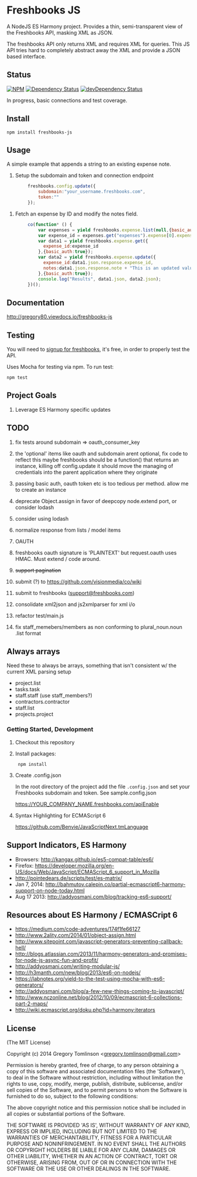 # Freshbooks JS

A NodeJS ES Harmony project. Provides a thin, semi-transparent
view of the Freshbooks API, masking XML as JSON.

The freshbooks API only returns XML and requires
XML for queries. This JS API tries hard to completely
abstract away the XML and provide
a JSON based interface.


## Status

[![NPM](https://nodei.co/npm/freshbooks-js.png)](https://nodei.co/npm/freshbooks-js/)
[![Dependency Status](https://david-dm.org/gregory80/freshbooks-js.png)](https://david-dm.org/gregory80/freshbooks-js)
[![devDependency Status](https://david-dm.org/gregory80/freshbooks-js/dev-status.png)](https://david-dm.org/gregory80/freshbooks-js#info=devDependencies)

In progress, basic connections and test coverage.

## Install

    npm install freshbooks-js


## Usage

A simple example that appends a string to an existing
expense note.


1. Setup the subdomain and token and connection endpoint
```javascript
        freshbooks.config.update({
            subdomain:"your_username.freshbooks.com",
            token:""
        });
```
1. Fetch an expense by ID and modify the notes field.
```javascript
        co(function* () {
            var expenses = yield freshbooks.expense.list(null,{basic_auth:true});
            var expense_id = expenses.get("expenses").expense[0].expense_id;
            var data1 = yield freshbooks.expense.get({
              expense_id:expense_id
            },{basic_auth:true});
            var data2 = yield freshbooks.expense.update({
              expense_id:data1.json.response.expense_id,
              notes:data1.json.response.note + "This is an updated value"
            },{basic_auth:true});
            console.log("Results", data1.json, data2.json);
        })();
```
## Documentation

http://gregory80.viewdocs.io/freshbooks-js


## Testing

You will need to [signup for freshbooks](https://gregorytomlinson.freshbooks.com/refer/www), it's free,
in order to properly test the API.



Uses Mocha for testing via npm. To run test:

    npm test


## Project Goals

1. Leverage ES Harmony specific updates


## TODO

1. fix tests around subdomain => oauth_consumer_key
1. the 'optional' items like oauth and subdomain arent optional, fix code to reflect this
    maybe freshbooks should be a function() that returns an instance, killing off config.update
    it should move the managing of credentials into the parent application where they originate

1. passing basic auth, oauth token etc is too tedious per method. allow me to create an instance
1. deprecate Object.assign in favor of deepcopy node.extend port, or consider lodash
1. consider using lodash
1. normalize response from lists / model items
1. OAUTH
1. freshbooks oauth signature is 'PLAINTEXT' but request.oauth uses HMAC. Must extend / code around.
1. ~~support pagination~~
1. submit (?) to https://github.com/visionmedia/co/wiki
1. submit to freshbooks (support@freshbooks.com)
1. consolidate xml2json and js2xmlparser for xml i/o
1. refactor test/main.js
1. fix staff_memebers/members as non conforming to plural_noun.noun .list format



## Always arrays

Need these to always be arrays, something that isn't consistent w/ the current XML parsing setup

+ project.list
+ tasks.task
+ staff.staff (use staff_members?)
+ contractors.contractor
+ staff.list
+ projects.project

### Getting Started, Development

1. Checkout this repository

1. Install packages:

        npm install

1. Create .config.json

    In the root directory of the project
    add the file ```.config.json``` and set your
    Freshbooks subdomain and token. See sample.config.json

    https://YOUR_COMPANY_NAME.freshbooks.com/apiEnable

1. Syntax Highlighting for ECMAScript 6

    https://github.com/Benvie/JavaScriptNext.tmLanguage

## Support Indicators, ES Harmony

+ Browsers: http://kangax.github.io/es5-compat-table/es6/
+ Firefox: https://developer.mozilla.org/en-US/docs/Web/JavaScript/ECMAScript_6_support_in_Mozilla
+ http://pointedears.de/scripts/test/es-matrix/
+ Jan 7, 2014: http://bahmutov.calepin.co/partial-ecmascript6-harmony-support-on-node-today.html
+ Aug 17 2013: http://addyosmani.com/blog/tracking-es6-support/



## Resources about ES Harmony / ECMASCript 6

+ https://medium.com/code-adventures/174f1fe66127
+ http://www.2ality.com/2014/01/object-assign.html
+ http://www.sitepoint.com/javascript-generators-preventing-callback-hell/
+ http://blogs.atlassian.com/2013/11/harmony-generators-and-promises-for-node-js-async-fun-and-profit/
+ http://addyosmani.com/writing-modular-js/
+ http://h3manth.com/new/blog/2013/es6-on-nodejs/
+ https://labnotes.org/yield-to-the-test-using-mocha-with-es6-generators/
+ http://addyosmani.com/blog/a-few-new-things-coming-to-javascript/
+ http://www.nczonline.net/blog/2012/10/09/ecmascript-6-collections-part-2-maps/
+ http://wiki.ecmascript.org/doku.php?id=harmony:iterators






## License

(The MIT License)

Copyright (c) 2014 Gregory Tomlinson &lt;gregory.tomlinson@gmail.com&gt;

Permission is hereby granted, free of charge, to any person obtaining
a copy of this software and associated documentation files (the
'Software'), to deal in the Software without restriction, including
without limitation the rights to use, copy, modify, merge, publish,
distribute, sublicense, and/or sell copies of the Software, and to
permit persons to whom the Software is furnished to do so, subject to
the following conditions:

The above copyright notice and this permission notice shall be
included in all copies or substantial portions of the Software.

THE SOFTWARE IS PROVIDED 'AS IS', WITHOUT WARRANTY OF ANY KIND,
EXPRESS OR IMPLIED, INCLUDING BUT NOT LIMITED TO THE WARRANTIES OF
MERCHANTABILITY, FITNESS FOR A PARTICULAR PURPOSE AND NONINFRINGEMENT.
IN NO EVENT SHALL THE AUTHORS OR COPYRIGHT HOLDERS BE LIABLE FOR ANY
CLAIM, DAMAGES OR OTHER LIABILITY, WHETHER IN AN ACTION OF CONTRACT,
TORT OR OTHERWISE, ARISING FROM, OUT OF OR IN CONNECTION WITH THE
SOFTWARE OR THE USE OR OTHER DEALINGS IN THE SOFTWARE.
